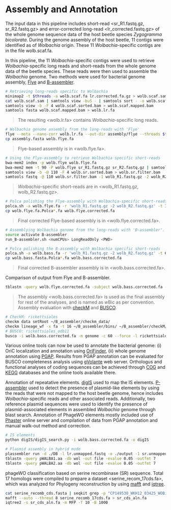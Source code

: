 # Assembly and Annotation

The input data in this pipeline includes short-read <sr_R1.fastq.gz, sr_R2.fastq.gz> and error-corrected long-read <lr_corrected.fastq.gz> of the whole genome sequence data of the host beetle species *Zygogramma bicolorata*. During the genome assembly of the host beetle, 11 contigs were identified as of *Wolbachia* origin. These 11 *Wolbachia*-specific contigs are in the file wolb.scaf.fa. 

In this pipeline, the 11 *Wolbachia*-specific contigs were used to retrieve *Wolbachia*-specific long reads and short-reads from the whole genome data of the beetle species. These reads were then used to assemble the *Wolbachia* genome. Two methods were used for bacterial genome assembly, [Flye](https://github.com/mikolmogorov/Flye) and [B-assembler](https://github.com/ChongLab/B-assembler).

```bash
# Retrieving long-reads specific to Wolbachia
minimap2 -t $threads -a wolb.scaf.fa lr.corrected.fa.gz > wolb.scaf.sam
cat wolb.scaf.sam | samtools view -buS - | samtools sort - -o wolb.scaf.sorted.bam 
samtools view -b -F 4 wolb.scaf.sorted.bam > wolb.scaf.mapped.bam 
samtools fasta wolb.scaf.mapped.bam > wolb.lr.fa
```
> The resulting <wolb.lr.fa> contains *Wolbachia*-specific long reads.
```bash
# Wolbachia genome assembly from the long-reads with 'Flye'
flye --meta --nano-corr wolb.lr.fa --out-dir assembly/flye --threads $threads 
cp assembly.fasta wolb.flye.fa
```
> Flye-based assembly is in <wolb.flye.fa>.
```bash
# Using the Flye-assembly to retrieve Wolbachia specific short-reads
bwa-mem2 index -p wolb.flye wolb.flye.fa
bwa-mem2 mem -t 90 -P wolb.flye sr_R1.fastq.gz sr_R2.fastq.gz | samtools view -@ 10 -buS - | samtools sort -@ 10 - -o wolb.sr.sorted.bam
samtools view -b -@ 110 -F 4 wolb.sr.sorted.bam > wolb.sr.filter.bam
samtools fastq -@ 110 wolb.sr.filter.bam -1 wolb_R1.fastq.gz -2 wolb_R2.fastq.gz -0 /dev/null -n
```
> *Wolbachia*-specific short-reads are in <wolb_R1.fastq.gz, wolb_R2.fastq.gz>.
```bash
# Polca polishing the Flye-assembly with Wolbachia-specific short-reads
polca.sh -a wolb.flye.fa -r 'wolb_R1.fastq.gz -2 wolb_R2.fastq.gz' -t 110 -m 2G
cp wolb.flye.fa.Polca*.fa wolb.flye.corrected.fa
```
> Final corrected Flye-based assembly is in <wolb.flye.corrected.fa>.
```bash
# Assemblying Wolbachia genome from the long-reads with 'B-assembler'.
source activate B-assembler 
run_B-assembler.sh <numCPUs> LongReadOnly <PWD>

# Polca polishing the B-assembly with Wolbachia specific short-reads
polca.sh -a wolb.bass.fa -r 'wolb_R1.fastq.gz -2 wolb_R2.fastq.gz' -t 60 -m 2G
cp wolb.bass.fasta.Polca*.fa wolb.bass.corrected.fa 
```
> Final corrected B-assembler assembly is in <wolb.bass.corrected.fa>.

Comparison of output from Flye and B-assembler.
```bash
tblastn -query wolb.flye.corrected.fa -subject wolb.bass.corrected.fa -out file -outfmt 7
```
> The assembly <wolb.bass.corrected.fa> is used as the final assembly for rest of the analyses, and is named as *w*Bic as per convention.
Assembly evaluation with [checkM](https://github.com/OpenGene/fastp) and [BUSCO](https://github.com/OpenGene/fastp).
```bash
# CheckM: rickettsiales
checkm data setRoot ~/B_assembler/checkm_data/ 
checkm lineage_wf -x fa -t 16 ~/B_assembler/bins/ ~/B_assembler/checkM/
# BUSCO: rickettsiales_odb11
busco -i wolb.bass.corrected.fa -m genome -c 60 --force -l rickettsiales_odb10 --out wolb_busco --offline --download_path ~/busco_downloads
```
Various online tools can now be used to annotate the bacterial genome: (i) OriC localization and annotation using [OriFinder](https://tubic.org/Ori-Finder/), (ii) whole genome annotation using [PGAP](https://github.com/ncbi/pgap). Results from PGAP annotation can be evaluated for BUSCO completeness analysis using [gVolante](https://gvolante.riken.jp/) web server. Orthologus and functional analyses of coding sequences can be achieved through [COG](https://www.ncbi.nlm.nih.gov/research/cog/) and [KEGG](https://www.genome.jp/kegg/) databases and the online tools available there.

Annotation of repeatative elements. [digIS](https://github.com/janka2012/digIS) used to map the IS elements. [P-assembler](https://github.com/gbouras13/plassembler) used to detect the presence of plasmid-like elements by using the reads that were not mapped to the host beetle genome, hence includes *Wolbachia*-specific reads and other associated reads. Additionally, two reference plasmid sequences were used to identify the presence of plasmid-associated elements in assembled *Wolbachia* genome through blast search. Annotation of PhageWO elements mostly included use of [Phaster](https://phaster.ca/) online server and compilation of data from PGAP annotation and manual walk-out method and correction.
```bash
# IS elements
python digIS/digIS_search.py -i wolb.bass.corrected.fa -o digIS

# Plasmid assembly in hybrid mode
plassembler run -d ./DB -l lr.unmapped.fastq -o ./output -1 sr.unmapped_R1.fastq -2 sr.unmapped_R2.fastq -c 1400000 --threads 64
tblastn -query pWALBA1.aa -db wol -out file -evalue 0.05 -outfmt 7
tblastn -query pWALBA2.aa -db wol -out file -evalue 0.05 -outfmt 7
```
phageWO classification based on serine recombinase (SR) sequence. Total 17 homologs were compiled to prepare a dataset <serine_recom_17cds.fa>, which was analyzed for Phylogeny reconstruction by using [mafft](https://mafft.cbrc.jp/alignment/server/index.html) and [iqtree](https://github.com/iqtree/iqtree2).
```bash
cat serine_recomb_cds.fasta | seqkit grep -p "CP149530_WKH12_03425_WOBic4" | seqkit translate -T 11 --frame 6     #all frames have pseudo regions
mafft --auto --thread 8 serine_recomb_17cds.fa > sr_cds_aln.fa
iqtree2 -s sr_cds_aln.fa -m MFP -T 10 -B 1000
```
